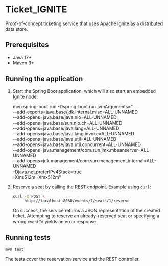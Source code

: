 # Ticket_IGNITE

Proof-of-concept ticketing service that uses Apache Ignite as a
distributed data store.

## Prerequisites

- Java 17+
- Maven 3+

## Running the application

1. Start the Spring Boot application, which will also start an embedded
   Ignite node:


   mvn spring-boot:run -Dspring-boot.run.jvmArguments="\
   --add-exports=java.base/jdk.internal.misc=ALL-UNNAMED \
   --add-opens=java.base/java.nio=ALL-UNNAMED \
   --add-opens=java.base/sun.nio.ch=ALL-UNNAMED \
   --add-opens=java.base/java.lang=ALL-UNNAMED \
   --add-opens=java.base/java.lang.invoke=ALL-UNNAMED \
   --add-opens=java.base/java.util=ALL-UNNAMED \
   --add-opens=java.base/java.util.concurrent=ALL-UNNAMED \
   --add-opens=java.management/com.sun.jmx.mbeanserver=ALL-UNNAMED \
   --add-opens=jdk.management/com.sun.management.internal=ALL-UNNAMED \
   -Djava.net.preferIPv4Stack=true \
   -Xms512m -Xmx512m"

2. Reserve a seat by calling the REST endpoint. Example using `curl`:

   ```bash
   curl -X POST \
        http://localhost:8080/events/1/seats/1/reserve
   ```

   On success, the service returns a JSON representation of the created
   ticket. Attempting to reserve an already-reserved seat or specifying a
   wrong `eventId` yields an error response.

## Running tests

```bash
mvn test
```

The tests cover the reservation service and the REST controller.
